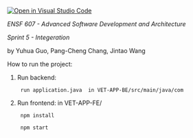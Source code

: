 [![Open in Visual Studio Code](https://classroom.github.com/assets/open-in-vscode-f059dc9a6f8d3a56e377f745f24479a46679e63a5d9fe6f495e02850cd0d8118.svg)](https://classroom.github.com/online_ide?assignment_repo_id=6508207&assignment_repo_type=AssignmentRepo)


*ENSF 607 - Advanced Software Development and Architecture*

*Sprint 5 - Integeration*

by Yuhua Guo, Pang-Cheng Chang, Jintao Wang

How to run the project: 
1. Run backend:  
        
        run application.java  in VET-APP-BE/src/main/java/com
        
2. Run frontend: 
       in VET-APP-FE/
    
        npm install
    
        npm start
